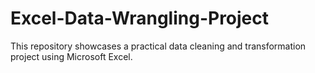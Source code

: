 # Excel-Data-Wrangling-Project
This repository showcases a practical data cleaning and transformation project using Microsoft Excel.
